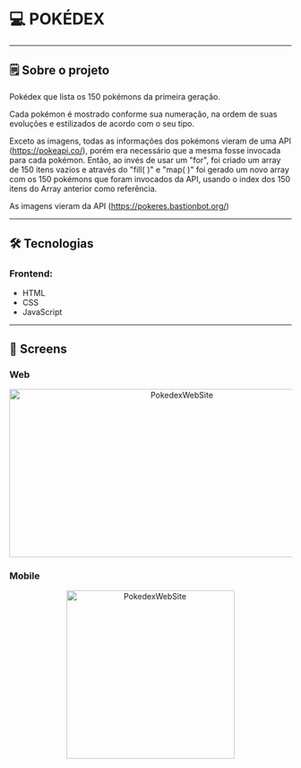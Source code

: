 

# 💻 POKÉDEX

---

## 🗒️ Sobre o projeto

Pokédex que lista os 150 pokémons da primeira geração.

Cada pokémon é mostrado conforme sua numeração, na ordem de suas evoluções e estilizados de acordo com o seu tipo.

Exceto as imagens, todas as informações dos pokémons vieram de uma API (https://pokeapi.co/), porém era necessário que a mesma fosse invocada para cada pokémon. Então, ao invés de usar um "for", foi criado um array de 150 itens vazios e através do "fill( )" e "map( )" foi gerado um novo array com os 150 pokémons que foram invocados da API, usando o index dos 150 itens do Array anterior como referência.

As imagens vieram da API (https://pokeres.bastionbot.org/)

---

## 🛠 Tecnologias

### Frontend:

-   HTML
-   CSS
-   JavaScript

---

## 🎨 Screens

### Web

<p align="center" style="display: flex; align-items: flex-start; justify-content: center;">
  <img alt="PokedexWebSite" src="./assets/readme/web-gif.gif" width="600px" height="300px">
</p>

### Mobile

<p align="center" style="display: flex; align-items: flex-start; justify-content: center;">
  <img alt="PokedexWebSite" src="./assets/readme/mobile-gif.gif" width="300px">
</p>
